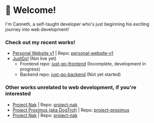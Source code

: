# 👋 Welcome!
I'm Canneth, a self-taught developer who's just beginning his exciting journey into web development!

### Check out my recent works!
- [Personal Website v1](https://canneth.dev) | Repo: [personal-website-v1](https://github.com/canneth/personal-website-v1)
- [JustGo!](https://justgo.dev) (Not live yet)
  - Frontend repo: [just-go-frontend](https://github.com/canneth/just-go-frontend) (Incomplete, development in progress)
  - Backend repo: [just-go-backend](https://github.com/canneth/just-go-backend) (Not yet started)

### Other works unrelated to web development, if you're interested
- [Project Nak](https://canneth.github.io/project_nak.html) | Repo: [project-nak](https://github.com/canneth/project-nak)
- [Project Proximus (aka DogTrot)](https://canneth.github.io/project_dogTrot.html) | Repo: [project-proximus](https://github.com/canneth/project-proximus)
- [Project Nak](https://canneth.github.io/project_nak.html) | Repo: [project-nak](https://github.com/canneth/project-nak)
